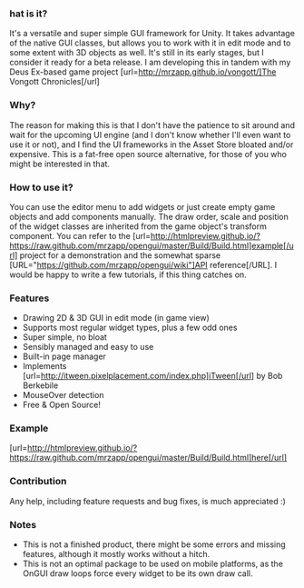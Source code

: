 ### hat is it?
It's a versatile and super simple GUI framework for Unity.
It takes advantage of the native GUI classes, but allows you to work with it in edit mode and to some extent with 3D objects as well.
It's still in its early stages, but I consider it ready for a beta release.
I am developing this in tandem with my Deus Ex-based game project [url=http://mrzapp.github.io/vongott/]The Vongott Chronicles[/url]

### Why?
The reason for making this is that I don't have the patience to sit around and wait for the upcoming UI engine (and I don't know whether I'll even want to use it or not), and I find the UI frameworks in the Asset Store bloated and/or expensive. This is a fat-free open source alternative, for those of you who might be interested in that.

### How to use it?
You can use the editor menu to add widgets or just create empty game objects and add components manually.
The draw order, scale and position of the widget classes are inherited from the game object's transform component.
You can refer to the [url=http://htmlpreview.github.io/?https://raw.github.com/mrzapp/opengui/master/Build/Build.html]example[/url] project for a demonstration and the somewhat sparse [URL="https://github.com/mrzapp/opengui/wiki"]API reference[/URL].
I would be happy to write a few tutorials, if this thing catches on.

### Features
- Drawing 2D & 3D GUI in edit mode (in game view)
- Supports most regular widget types, plus a few odd ones
- Super simple, no bloat
- Sensibly managed and easy to use
- Built-in page manager
- Implements [url=http://itween.pixelplacement.com/index.php]iTween[/url] by Bob Berkebile
- MouseOver detection
- Free & Open Source!

### Example
[url=http://htmlpreview.github.io/?https://raw.github.com/mrzapp/opengui/master/Build/Build.html]here[/url]

### Contribution
Any help, including feature requests and bug fixes, is much appreciated :)

### Notes
- This is not a finished product, there might be some errors and missing features, although it mostly works without a hitch.
- This is not an optimal package to be used on mobile platforms, as the OnGUI draw loops force every widget to be its own draw call.
